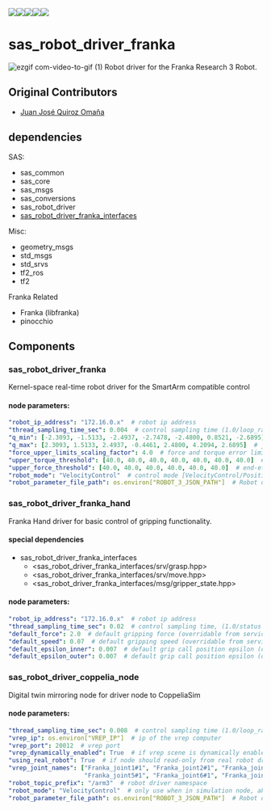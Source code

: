 ![](https://img.shields.io/github/license/qlin960618/sas_robot_driver_franka)![](https://img.shields.io/github/contributors/qlin960618/sas_robot_driver_franka)![](https://img.shields.io/github/last-commit/qlin960618/sas_robot_driver_franka)![](https://img.shields.io/github/last-commit/qlin960618/sas_robot_driver_franka/ros2_jazzy)![](https://img.shields.io/badge/status-experimental-red)
# sas_robot_driver_franka
![ezgif com-video-to-gif (1)](https://github.com/SmartArmStack/sas_robot_driver/assets/23158313/b4e1efa7-8d93-4a67-ab87-a74c41d8f4bc)
Robot driver for the Franka Research 3 Robot. 

## Original Contributors
- [Juan José Quiroz Omaña](https://github.com/juanjqo/sas_robot_driver_franka)

## dependencies
SAS: 
- sas_common
- sas_core
- sas_msgs
- sas_conversions
- sas_robot_driver
- [sas_robot_driver_franka_interfaces](https://www.github.com/qlin960618/sas_robot_driver_franka_interfaces)

Misc: 
- geometry_msgs
- std_msgs
- std_srvs
- tf2_ros
- tf2

Franka Related

- Franka (libfranka)
- pinocchio

## Components

### sas_robot_driver_franka
Kernel-space real-time robot driver for the SmartArm compatible control

#### node parameters:
```yaml
"robot_ip_address": "172.16.0.x"  # robot ip address
"thread_sampling_time_sec": 0.004  # control sampling time (1.0/loop_rate)
"q_min": [-2.3093, -1.5133, -2.4937, -2.7478, -2.4800, 0.8521, -2.6895]  # joint limit minimum, if not define will obtain from [ROBOT_JSON]
"q_max": [2.3093, 1.5133, 2.4937, -0.4461, 2.4800, 4.2094, 2.6895]  # joint limit maximum, if not define will obtain from [ROBOT_JSON]
"force_upper_limits_scaling_factor": 4.0  # force and torque error limit scaling factor from default, (if any of the below is not defined)
"upper_torque_threshold": [40.0, 40.0, 40.0, 40.0, 40.0, 40.0, 40.0]  # joint torque safety threshold, [j1, j2, ..., j7]
"upper_force_threshold": [40.0, 40.0, 40.0, 40.0, 40.0, 40.0]  # end-effector frame safety force threshold [x, y, z, rx, ry, rz] 
"robot_mode": "VelocityControl"  # control mode [VelocityControl/PositionControl]: currently PositionControl can be unstable 
"robot_parameter_file_path": os.environ["ROBOT_3_JSON_PATH"]  # Robot definition JSON path
```

### sas_robot_driver_franka_hand
Franka Hand driver for basic control of gripping functionality.

#### special dependencies
- sas_robot_driver_franka_interfaces
  - <sas_robot_driver_franka_interfaces/srv/grasp.hpp>
  - <sas_robot_driver_franka_interfaces/srv/move.hpp>
  - <sas_robot_driver_franka_interfaces/msg/gripper_state.hpp>

#### node parameters:
```yaml
"robot_ip_address": "172.16.0.x"  # robot ip address
"thread_sampling_time_sec": 0.02  # control sampling time, (1.0/status update rate)
"default_force": 2.0  # default gripping force (overridable from service call)
"default_speed": 0.07  # default gripping speed (overridable from service call)
"default_epsilon_inner": 0.007  # default grip call position epsilon (overridable from service call)
"default_epsilon_outer": 0.007  # default grip call position epsilon (overridable from service call)
```


### sas_robot_driver_coppelia_node
Digital twin mirroring node for driver node to CoppeliaSim


#### node parameters:
```yaml
"thread_sampling_time_sec": 0.008  # control sampling time (1.0/loop_rate)
"vrep_ip": os.environ["VREP_IP"]  # ip of the vrep computer
"vrep_port": 20012  # vrep port
"vrep_dynamically_enabled": True  # if vrep scene is dynamically enabled
"using_real_robot": True  # if node should read-only from real robot driver, False for simulation mode
"vrep_joint_names": ["Franka_joint1#1", "Franka_joint2#1", "Franka_joint3#1", "Franka_joint4#1",
                     "Franka_joint5#1", "Franka_joint6#1", "Franka_joint7#1"]  # coppelia scene joint names
"robot_topic_prefix": "/arm3"  # robot driver namespace
"robot_mode": "VelocityControl"  # only use when in simulation node, aka using_real_robot==False, for simulating velocity control mode. (TODO: currently not stable)
"robot_parameter_file_path": os.environ["ROBOT_3_JSON_PATH"]  # Robot definition JSON path
```
